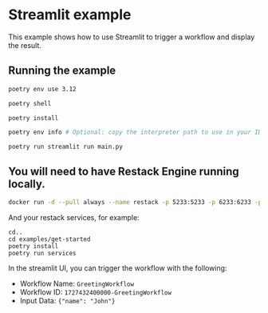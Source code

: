 # Streamlit example

This example shows how to use Streamlit to trigger a workflow and display the result.

## Running the example

```bash
poetry env use 3.12
```

```bash
poetry shell
```

```bash
poetry install
```

```bash
poetry env info # Optional: copy the interpreter path to use in your IDE (e.g. Cursor, VSCode, etc.)
```

```
poetry run streamlit run main.py
```

## You will need to have Restack Engine running locally.

```bash
docker run -d --pull always --name restack -p 5233:5233 -p 6233:6233 -p 7233:7233 ghcr.io/restackio/restack:main
```

And your restack services, for example:

```
cd..
cd examples/get-started
poetry install
poetry run services
```

In the streamlit UI, you can trigger the workflow with the following:

- Workflow Name: `GreetingWorkflow`
- Workflow ID: `1727432400000-GreetingWorkflow`
- Input Data: `{"name": "John"}`
